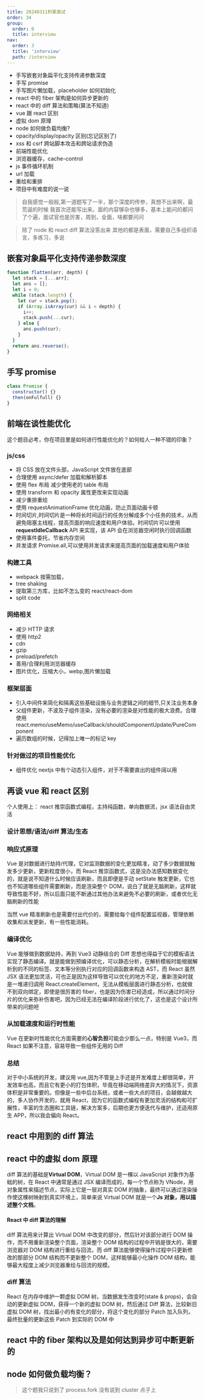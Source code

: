 ```yaml
---
title: 20240311积累面试
order: 34
group:
  order: 0
  title: interview
nav:
  order: 3
  title: 'interview'
  path: /interview
---
```


- 手写嵌套对象扁平化支持传递参数深度
- 手写 promise
- 手写图片懒加载，placeholder 如何初始化
- react 中的 fiber 架构是如何异步更新的
- react 中的 diff 算法和策略(算法不知道)
- vue 跟 react 区别
- 虚拟 dom 原理
- node 如何做负载均衡?
- opacity/display/opacity 区别(忘记区别了)
- xss 和 csrf 跨站脚本攻击和跨站请求伪造
- 前端性能优化
- 浏览器缓存，cache-control
- js 事件循环机制
- url 加载
- 重绘和重排
- 项目中有难度的说一说

> 自我感觉一般般,第一道题写了一半，那个深度的传参，真想不出来啊，最荒诞的时候 我首次还能写出来。面的内容够杂也够多，基本上能问的都问了个遍，面试官也是厉害，周到，全面，啥都要问问

> 除了 node 和 react diff 算法没答出来 其他的都是表面，需要自己多组织语言，多练习，多说

## 嵌套对象扁平化支持传递参数深度

```js
function flatten(arr, depth) {
  let stack = [...arr];
  let ans = [];
  let i = 0;
  while (stack.length) {
    let cur = stack.pop();
    if (Array.isArray(cur) && i < depth) {
      i++;
      stack.push(...cur);
    } else {
      ans.push(cur);
    }
  }
  return ans.reverse();
}
```

## 手写 promise

```js
class Promise {
  constructor() {}
  then(onFulfull) {}
}
```

## 前端在谈性能优化

这个题目必考，你在项目里是如何进行性能优化的？如何给人一种不错的印象？

### js/css

- 将 CSS 放在文件头部，JavaScript 文件放在底部
- 合理使用 async/defer 加载和解析脚本
- 使用 flex 布局 减少使用老的 table 布局
- 使用 transform 和 opacity 属性更改来实现动画
- 减少重排重绘
- 使用 requestAnimationFrame 优化动画，防止页面动画卡顿
- 时间切片,时间切片是一种将长时间运行的任务分解成多个小任务的技术，从而避免阻塞主线程，提高页面的响应速度和用户体验。时间切片可以使用**requestIdleCallback** API 来实现，该 API 会在浏览器空闲时执行回调函数
- 使用事件委托，节省内存空间
- 并发请求 Promise.all,可以使用并发请求来提高页面的加载速度和用户体验

### 构建工具

- webpack 按需加载，
- tree shaking
- 提取第三方库，比如不怎么变的 react/react-dom
- split code

### 网络相关

- 减少 HTTP 请求
- 使用 http2
- cdn
- gzip
- preload/prefetch
- 善用/合理利用浏览器缓存
- 图片优化，压缩大小，webp,图片懒加载

### 框架层面

- 引入中间件来简化和隔离这些基础设施与业务逻辑之间的细节,只关注业务本身
- 父组件更新，不波及子组件渲染，没有必要的渲染是对性能的极大浪费。合理使用 react.memo/useMemo/useCallback/shouldComponentUpdate/PureComponent
- 遍历数组的时候，记得加上唯一的标记 key

### 针对做过的项目性能优化

- 组件优化 nextjs 中有个动态引入组件，对于不需要直出的组件阔以用

## 再谈 vue 和 react 区别

个人使用上： react 推崇函数式编程，主持纯函数，单向数据流，jsx 语法自由灵活

### 设计思想/语法/diff 算法/生态

### 响应式原理

Vue 是对数据进行劫持/代理，它对监测数据的变化更加精准，动了多少数据就触发多少更新，更新粒度很小，而 React 推崇函数式，这是没办法感知数据变化的，就是说不知道什么时候应该刷新，而且即便是手动 setState 触发更新，它也也不知道哪些组件需要刷新，而是渲染整个 DOM，说白了就是无脑刷新，这样就导致性能不好，所以后面只能不断通过其他办法来避免不必要的刷新，或者优化无脑刷新的性能

当然 vue 精准刷新也是需要付出代价的，需要给每个组件配置监视器，管理依赖收集和派发更新，有一些性能消耗。

### 编译优化

Vue 能够做到数据劫持，再到 Vue3 动静结合的 Diff 思想也得益于它的模板语法实现了静态编译。就是能做到预编译优化，可以静态分析，在解析模板时能根据解析到的不同的标签、文本等分别执行对应的回调函数来构造 AST，而 React 虽然 JSX 语法更加灵活，可也正是因为这样导致可以优化的地方不足，重新渲染时就是一堆递归调用 React.createElement，无法从模板层面进行静态分析，也就做不到双向绑定，即使是很厉害的 fiber，也是因为伤害已经造成，所以通过时间分片的优化来弥补伤害吧，因为已经无法在编译阶段进行优化了，这也是这个设计所带来的问题吧

### 从加载速度和运行时性能

Vue 在更新时性能优化方面需要的**心智负担**可能会少那么一点，特别是 Vue3，而 React 如果不注意，容易导致一些组件无用的 Diff

### 总结

对于中小系统的开发，建议用 vue,因为不管是上手还是开发难度上都很简单，开发效率也高，而且它有更小的打包体积，毕竟在移动端网络差异大的情况下，资源体积是非常重要的。但像是一些中后台系统，或者一些大点的项目，会越做越大的，多人协作开发的，就用 React，因为它的函数式编程有更加灵活的结构和可扩展性，丰富的生态圈和工具链，解决方案多，后期也更方便迭代与维护，还适用原生 APP，所以我会偏向 React。

## react 中用到的 diff 算法

## react 中的虚拟 dom 原理

diff 算法的基础是**Virtual DOM**，Virtual DOM 是一棵以 JavaScript 对象作为基础的树，在 React 中通常是通过 JSX 编译而成的，每一个节点称为 VNode，用对象属性来描述节点，实际上它是一层对真实 DOM 的抽象，最终可以通过渲染操作使这棵树映射到真实环境上，简单来说 Virtual DOM 就是一个**Js 对象，用以描述整个文档**。

#### React 中 diff 算法的理解

diff 算法用来计算出 Virtual DOM 中改变的部分，然后针对该部分进行 DOM 操作，而不用重新渲染整个页面，渲染整个 DOM 结构的过程中开销是很大的，需要浏览器对 DOM 结构进行重绘与回流，而 diff 算法能够使得操作过程中只更新修改的那部分 DOM 结构而不更新整个 DOM，这样能够最小化操作 DOM 结构，能够最大程度上减少浏览器重绘与回流的规模。

### diff 算法

React 在内存中维护一颗虚拟 DOM 树，当数据发生改变时(state & props)，会自动的更新虚拟 DOM，获得一个新的虚拟 DOM 树，然后通过 Diff 算法，比较新旧虚拟 DOM 树，找出最小的有变化的部分，将这个变化的部分 Patch 加入队列，最终批量的更新这些 Patch 到实际的 DOM 中

## react 中的 fiber 架构以及是如何达到异步可中断更新的

## node 如何做负载均衡？

> 这个题我只说到了 process.fork 没有说到 cluster 点子上
